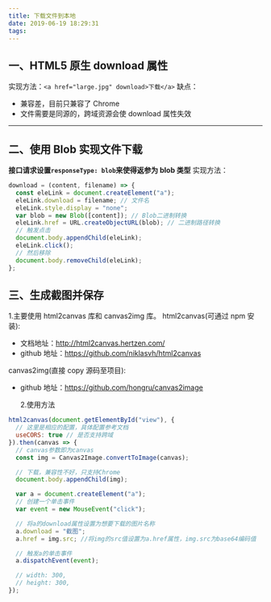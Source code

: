 ```yaml
---
title: 下载文件到本地
date: 2019-06-19 18:29:31
tags:
---
```


## 一、HTML5 原生 download 属性

实现方法：`<a href="large.jpg" download>下载</a>`
缺点：

- 兼容差，目前只兼容了 Chrome
- 文件需要是同源的，跨域资源会使 download 属性失效

---

## 二、使用 Blob 实现文件下载

**接口请求设置`responseType: blob`来使得返参为 blob 类型**
实现方法：

```javascript
download = (content, filename) => {
  const eleLink = document.createElement("a");
  eleLink.download = filename; // 文件名
  eleLink.style.display = "none";
  var blob = new Blob([content]); // Blob二进制转换
  eleLink.href = URL.createObjectURL(blob); // 二进制路径转换
  // 触发点击
  document.body.appendChild(eleLink);
  eleLink.click();
  // 然后移除
  document.body.removeChild(eleLink);
};
```

## 三、生成截图并保存

1.主要使用 html2canvas 库和 canvas2img 库。
html2canvas(可通过 npm 安装):

- 文档地址：<a href="http://html2canvas.hertzen.com/" target="_blank">http://html2canvas.hertzen.com/</a>
- github 地址：<a href="https://github.com/niklasvh/html2canvas" target="_blank">https://github.com/niklasvh/html2canvas</a>

canvas2img(直接 copy 源码至项目):

- github 地址：<a href="https://github.com/hongru/canvas2image" target="_blank">https://github.com/hongru/canvas2image</a>

  2.使用方法

```javascript
html2canvas(document.getElementById("view"), {
  // 这里是相应的配置，具体配置参考文档
  useCORS: true // 是否支持跨域
}).then(canvas => {
  // canvas参数即为canvas
  const img = Canvas2Image.convertToImage(canvas);

  // 下载，兼容性不好，只支持Chrome
  document.body.appendChild(img);

  var a = document.createElement("a");
  // 创建一个单击事件
  var event = new MouseEvent("click");

  // 将a的download属性设置为想要下载的图片名称
  a.download = "截图";
  a.href = img.src; //将img的src值设置为a.href属性，img.src为base64编码值

  // 触发a的单击事件
  a.dispatchEvent(event);

  // width: 300,
  // height: 300,
});
```
